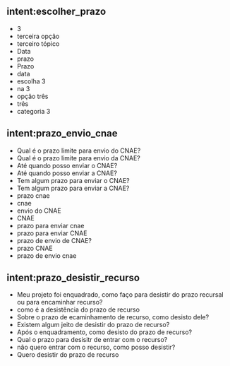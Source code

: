 ## intent:escolher_prazo
- 3
- terceira opção
- terceiro tópico
- Data
- prazo
- Prazo
- data
- escolha 3
- na 3
- opção três
- três
- categoria 3

## intent:prazo_envio_cnae
- Qual é o prazo limite para envio do CNAE?
- Qual é o prazo limite para envio da CNAE?
- Até quando posso enviar o CNAE?
- Até quando posso enviar a CNAE?
- Tem algum prazo para enviar o CNAE?
- Tem algum prazo para enviar a CNAE?
- prazo cnae
- cnae
- envio do CNAE
- CNAE
- prazo para enviar cnae
- prazo para enviar CNAE
- prazo de envio de CNAE?
- prazo CNAE
- prazo de envio cnae

## intent:prazo_desistir_recurso
- Meu projeto foi enquadrado, como faço para desistir do prazo recursal ou para encaminhar recurso?
- como é a desistência do prazo de recurso
- Sobre o prazo de ecaminhamento de recurso, como desisto dele?
- Existem algum jeito de desistir do prazo de recurso?
- Após o enquadramento, como desisto do prazo de recurso?
- Qual o prazo para desisitr de entrar com o recurso?
- não quero entrar com o recurso, como posso desistir?
- Quero desistir do prazo de recurso
